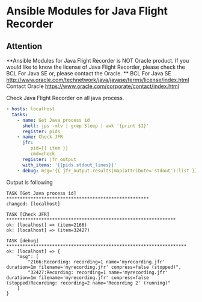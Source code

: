 # Ansible Modules for Java Flight Recorder

## Attention
**Ansible Modules for Java Flight Recorder is NOT Oracle product. If you would like to know the license of Java Flight Recorder, please check the BCL For Java SE or, please contact the Oracle. **
BCL For Java SE
http://www.oracle.com/technetwork/java/javase/terms/license/index.html
Contact Oracle
https://www.oracle.com/corporate/contact/index.html

Check Java Flight Recorder on all java process.
```yml
- hosts: localhost
  tasks:
    - name: Get Java process id
      shell: jps -mlv | grep Sleep | awk '{print $1}'
      register: pids
    - name: Check JFR
      jfr:
         pid={{ item }}
         cmd=check
      register: jfr_output
      with_items: '{{pids.stdout_lines}}'
    - debug: msg='{{ jfr_output.results|map(attribute='stdout')|list }}'
```
Output is following
```shell
TASK [Get Java process id] *****************************************************
changed: [localhost]

TASK [Check JFR] ***************************************************************
ok: [localhost] => (item=2166)
ok: [localhost] => (item=32427)

TASK [debug] *******************************************************************
ok: [localhost] => {
    "msg": [
        "2166:Recording: recording=1 name='myrecording.jfr' duration=1m filename='myrecording.jfr' compress=false (stopped)",
        "32427:Recording: recording=1 name='myrecording.jfr' duration=1m filename='myrecording.jfr' compress=false (stopped)Recording: recording=2 name='Recording 2' (running)"
    ]
}
```